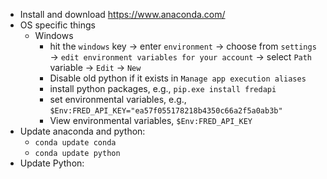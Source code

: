 - Install and download https://www.anaconda.com/
- OS specific things
	- Windows
		- hit the `windows` key → enter `environment` → choose from `settings` → `edit environment variables for your account` → select `Path` variable → `Edit` → `New`
		- Disable old python if it exists in `Manage app execution aliases`
		- install python packages, e.g., `pip.exe install fredapi` 
		- set environmental variables, e.g., `$Env:FRED_API_KEY="ea57f055178218b4350c66a2f5a0ab3b"`
		- View environmental variables, `$Env:FRED_API_KEY` 
- Update anaconda and python: 
	- `conda update conda` 
	- `conda update python` 
- Update Python: 
